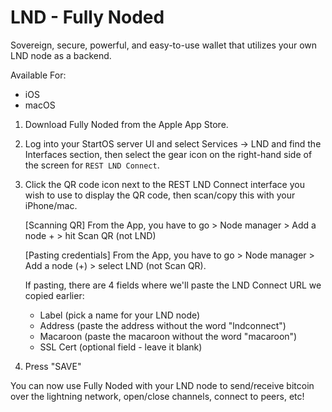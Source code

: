 # LND - Fully Noded

Sovereign, secure, powerful, and easy-to-use wallet that utilizes your own LND node as a backend.

Available For:

- iOS
- macOS

1. Download Fully Noded from the Apple App Store.
1. Log into your StartOS server UI and select Services -> LND and find the Interfaces section, then select the gear icon on the right-hand side of the screen for `REST LND Connect`.
1. Click the QR code icon next to the REST LND Connect interface you wish to use to display the QR code, then scan/copy this with your iPhone/mac.

    [Scanning QR] From the App, you have to go > Node manager > Add a node + > hit Scan QR (not LND)

    [Pasting credentials] From the App, you have to go > Node manager > Add a node (+) > select LND (not Scan QR). 

    If pasting, there are 4 fields where we'll paste the LND Connect URL we copied earlier:

    - Label (pick a name for your LND node)
    - Address (paste the address without the word "lndconnect")
    - Macaroon (paste the macaroon without the word "macaroon")
    - SSL Cert (optional field - leave it blank)

1. Press "SAVE"

You can now use Fully Noded with your LND node to send/receive bitcoin over the lightning network, open/close channels, connect to peers, etc!
